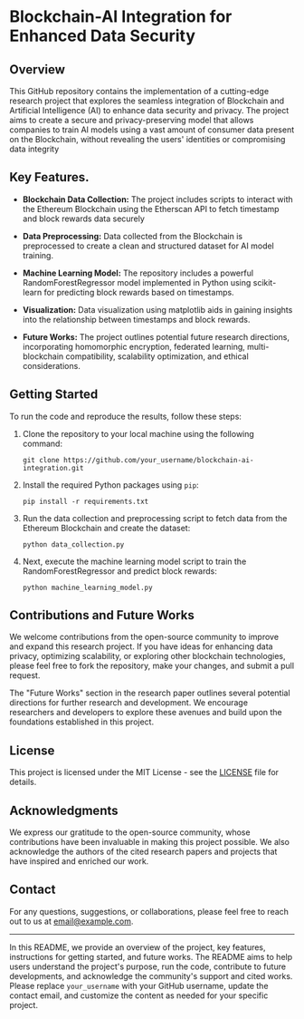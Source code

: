 # Blockchain-AI Integration for Enhanced Data Security

## Overview

This GitHub repository contains the implementation of a cutting-edge research project that explores the seamless integration of Blockchain and Artificial Intelligence (AI) to enhance data security and privacy. The project aims to create a secure and privacy-preserving model that allows companies to train AI models using a vast amount of consumer data present on the Blockchain, without revealing the users' identities or compromising data integrity

## Key Features.

- **Blockchain Data Collection:** The project includes scripts to interact with the Ethereum Blockchain using the Etherscan API to fetch timestamp and block rewards data securely

- **Data Preprocessing:** Data collected from the Blockchain is preprocessed to create a clean and structured dataset for AI model training.

- **Machine Learning Model:** The repository includes a powerful RandomForestRegressor model implemented in Python using scikit-learn for predicting block rewards based on timestamps.

- **Visualization:** Data visualization using matplotlib aids in gaining insights into the relationship between timestamps and block rewards.

- **Future Works:** The project outlines potential future research directions, incorporating homomorphic encryption, federated learning, multi-blockchain compatibility, scalability optimization, and ethical considerations.

## Getting Started

To run the code and reproduce the results, follow these steps:

1. Clone the repository to your local machine using the following command:
   ```
   git clone https://github.com/your_username/blockchain-ai-integration.git
   ```

2. Install the required Python packages using `pip`:
   ```
   pip install -r requirements.txt
   ```

3. Run the data collection and preprocessing script to fetch data from the Ethereum Blockchain and create the dataset:
   ```
   python data_collection.py
   ```

4. Next, execute the machine learning model script to train the RandomForestRegressor and predict block rewards:
   ```
   python machine_learning_model.py
   ```

## Contributions and Future Works

We welcome contributions from the open-source community to improve and expand this research project. If you have ideas for enhancing data privacy, optimizing scalability, or exploring other blockchain technologies, please feel free to fork the repository, make your changes, and submit a pull request.

The "Future Works" section in the research paper outlines several potential directions for further research and development. We encourage researchers and developers to explore these avenues and build upon the foundations established in this project.

## License

This project is licensed under the MIT License - see the [LICENSE](LICENSE) file for details.

## Acknowledgments

We express our gratitude to the open-source community, whose contributions have been invaluable in making this project possible. We also acknowledge the authors of the cited research papers and projects that have inspired and enriched our work.

## Contact

For any questions, suggestions, or collaborations, please feel free to reach out to us at [email@example.com](mailto:email@example.com).

---

In this README, we provide an overview of the project, key features, instructions for getting started, and future works. The README aims to help users understand the project's purpose, run the code, contribute to future developments, and acknowledge the community's support and cited works. Please replace `your_username` with your GitHub username, update the contact email, and customize the content as needed for your specific project. 
